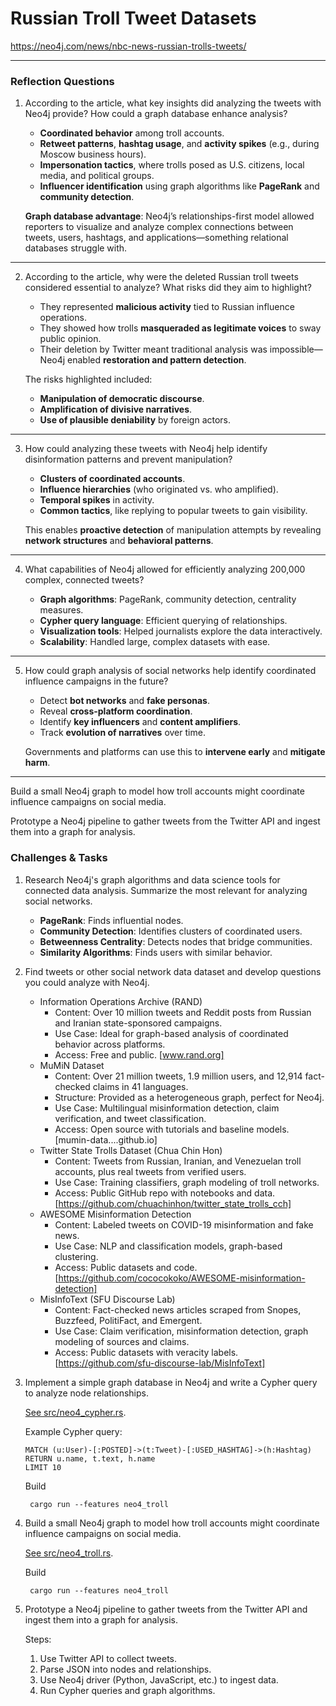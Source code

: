 # Russian Troll Tweet Datasets

https://neo4j.com/news/nbc-news-russian-trolls-tweets/


---

### **Reflection Questions**

1. According to the article, what key insights did analyzing the tweets with Neo4j provide? How could a graph database enhance analysis?

    - **Coordinated behavior** among troll accounts.
    - **Retweet patterns**, **hashtag usage**, and **activity spikes** (e.g., during Moscow business hours).
    - **Impersonation tactics**, where trolls posed as U.S. citizens, local media, and political groups.
    - **Influencer identification** using graph algorithms like **PageRank** and **community detection**.

    **Graph database advantage**: Neo4j’s relationships-first model allowed reporters to visualize and analyze complex connections between tweets, users, hashtags, and applications—something relational databases struggle with.

---

2. According to the article, why were the deleted Russian troll tweets considered essential to analyze? What risks did they aim to highlight?

    - They represented **malicious activity** tied to Russian influence operations.
    - They showed how trolls **masqueraded as legitimate voices** to sway public opinion.
    - Their deletion by Twitter meant traditional analysis was impossible—Neo4j enabled **restoration and pattern detection**.

    The risks highlighted included:
    - **Manipulation of democratic discourse**.
    - **Amplification of divisive narratives**.
    - **Use of plausible deniability** by foreign actors.

---

3. How could analyzing these tweets with Neo4j help identify disinformation patterns and prevent manipulation?

    - **Clusters of coordinated accounts**.
    - **Influence hierarchies** (who originated vs. who amplified).
    - **Temporal spikes** in activity.
    - **Common tactics**, like replying to popular tweets to gain visibility.

    This enables **proactive detection** of manipulation attempts by revealing **network structures** and **behavioral patterns**.

---

4. What capabilities of Neo4j allowed for efficiently analyzing 200,000 complex, connected tweets?

    - **Graph algorithms**: PageRank, community detection, centrality measures.
    - **Cypher query language**: Efficient querying of relationships.
    - **Visualization tools**: Helped journalists explore the data interactively.
    - **Scalability**: Handled large, complex datasets with ease.

---

5. How could graph analysis of social networks help identify coordinated influence campaigns in the future?

    - Detect **bot networks** and **fake personas**.
    - Reveal **cross-platform coordination**.
    - Identify **key influencers** and **content amplifiers**.
    - Track **evolution of narratives** over time.

    Governments and platforms can use this to **intervene early** and **mitigate harm**.

---



Build a small Neo4j graph to model how troll accounts might coordinate influence campaigns on social media.

Prototype a Neo4j pipeline to gather tweets from the Twitter API and ingest them into a graph for analysis.



### **Challenges & Tasks**

1. Research Neo4j's graph algorithms and data science tools for connected data analysis. Summarize the most relevant for analyzing social networks.

    - **PageRank**: Finds influential nodes.
    - **Community Detection**: Identifies clusters of coordinated users.
    - **Betweenness Centrality**: Detects nodes that bridge communities.
    - **Similarity Algorithms**: Finds users with similar behavior.

2. Find tweets or other social network data dataset and develop questions you could analyze with Neo4j.

    - Information Operations Archive (RAND)
        * Content: Over 10 million tweets and Reddit posts from Russian and Iranian state-sponsored campaigns.
        * Use Case: Ideal for graph-based analysis of coordinated behavior across platforms.
        * Access: Free and public. [www.rand.org]
    -  MuMiN Dataset
        * Content: Over 21 million tweets, 1.9 million users, and 12,914 fact-checked claims in 41 languages.
        * Structure: Provided as a heterogeneous graph, perfect for Neo4j.
        * Use Case: Multilingual misinformation detection, claim verification, and tweet classification.
        * Access: Open source with tutorials and baseline models. [mumin-data....github.io]
    - Twitter State Trolls Dataset (Chua Chin Hon)
        * Content: Tweets from Russian, Iranian, and Venezuelan troll accounts, plus real tweets from verified users.
        * Use Case: Training classifiers, graph modeling of troll networks.
        * Access: Public GitHub repo with notebooks and data. [https://github.com/chuachinhon/twitter_state_trolls_cch]
    - AWESOME Misinformation Detection
        * Content: Labeled tweets on COVID-19 misinformation and fake news.
        * Use Case: NLP and classification models, graph-based clustering.
        * Access: Public datasets and code. [https://github.com/cococokoko/AWESOME-misinformation-detection]
    - MisInfoText (SFU Discourse Lab)
        * Content: Fact-checked news articles scraped from Snopes, Buzzfeed, PolitiFact, and Emergent.
        * Use Case: Claim verification, misinformation detection, graph modeling of sources and claims.
        * Access: Public datasets with veracity labels. [https://github.com/sfu-discourse-lab/MisInfoText]

3. Implement a simple graph database in Neo4j and write a Cypher query to analyze node relationships.

    [See src/neo4_cypher.rs](src/neo4_cypher.rs).

    Example Cypher query:
    ```cypher
    MATCH (u:User)-[:POSTED]->(t:Tweet)-[:USED_HASHTAG]->(h:Hashtag)
    RETURN u.name, t.text, h.name
    LIMIT 10
    ```
    Build

        cargo run --features neo4_troll

4. Build a small Neo4j graph to model how troll accounts might coordinate influence campaigns on social media.

    [See src/neo4_troll.rs](src/neo4_troll.rs).

    Build
    
        cargo run --features neo4_troll

5. Prototype a Neo4j pipeline to gather tweets from the Twitter API and ingest them into a graph for analysis.

    Steps:
    1. Use Twitter API to collect tweets.
    2. Parse JSON into nodes and relationships.
    3. Use Neo4j driver (Python, JavaScript, etc.) to ingest data.
    4. Run Cypher queries and graph algorithms.
